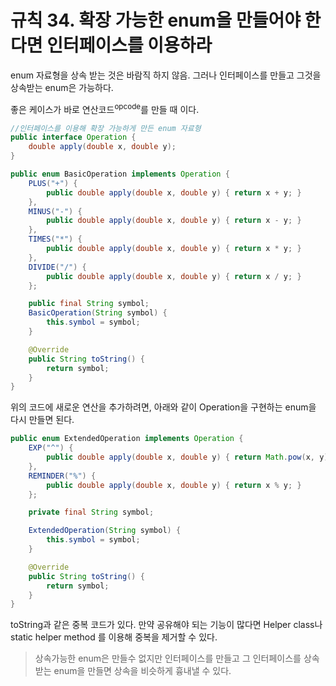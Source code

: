 # 규칙 34. 확장 가능한 enum을 만들어야 한다면 인터페이스를 이용하라

enum 자료형을 상속 받는 것은 바람직 하지 않음. 그러나 인터페이스를 만들고 그것을 상속받는 enum은 가능하다.

좋은 케이스가 바로 연산코드<sup>opcode</sup>를 만들 때 이다.
```java
//인터페이스를 이용해 확장 가능하게 만든 enum 자료형
public interface Operation {
	double apply(double x, double y);
}

public enum BasicOperation implements Operation {
	PLUS("+") {
		public double apply(double x, double y) { return x + y; }
	},
	MINUS("-") {
		public double apply(double x, double y) { return x - y; }
	},
	TIMES("*") {
		public double apply(double x, double y) { return x * y; }
	},
	DIVIDE("/") {
		public double apply(double x, double y) { return x / y; }
	};

	public final String symbol;
	BasicOperation(String symbol) {
		this.symbol = symbol;
	}

	@Override
	public String toString() {
		return symbol;
	}
}
```
위의 코드에 새로운 연산을 추가하려면, 아래와 같이 Operation을 구현하는 enum을 다시 만들면 된다.

```java
public enum ExtendedOperation implements Operation {
	EXP("^") {
		public double apply(double x, double y) { return Math.pow(x, y); }
	},
	REMINDER("%") {
		public double apply(double x, double y) { return x % y; }
	};

	private final String symbol;

	ExtendedOperation(String symbol) {
		this.symbol = symbol;
	}

	@Override
	public String toString() {
		return symbol;
	}
}
```

toString과 같은 중복 코드가 있다. 만약 공유해야 되는 기능이 많다면 Helper class나 static helper method 를 이용해 중복을 제거할 수 있다.

> 상속가능한 enum은 만들수 없지만 인터페이스를 만들고 그 인터페이스를 상속받는 enum을 만들면 상속을 비슷하게 흉내낼 수 있다. 

